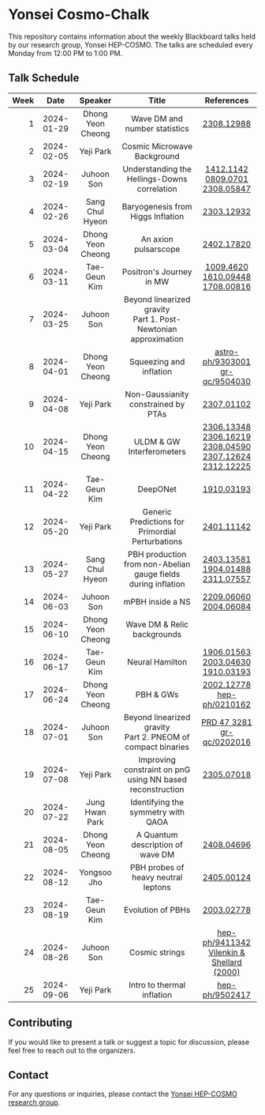 # Yonsei Cosmo-Chalk

This repository contains information about the weekly Blackboard talks held by our research group, Yonsei HEP-COSMO. The talks are scheduled every Monday from 12:00 PM to 1:00 PM.

## Talk Schedule

| Week |    Date    |      Speaker      |                               Title                               |                                                                                                                                  References                                                                                                                                  |
|-----:|:----------:|:-----------------:|:-----------------------------------------------------------------:|:----------------------------------------------------------------------------------------------------------------------------------------------------------------------------------------------------------------------------------------------------------------------------:|
|    1 | 2024-01-29 | Dhong Yeon Cheong |                   Wave DM and number statistics                   |                                                                                                                [2308.12988](https://arxiv.org/abs/2308.12988)                                                                                                                |
|    2 | 2024-02-05 |     Yeji Park     |                    Cosmic Microwave Background                    |                                                                                                                                                                                                                                                                              |
|    3 | 2024-02-19 |    Juhoon Son     |           Understanding the Hellings-Downs correlation            |                                                                [1412.1142](https://arxiv.org/abs/1412.1142)<br>[0809.0701](https://arxiv.org/abs/0809.0701)<br>[2308.05847](https://arxiv.org/abs/2308.05847)                                                                |
|    4 | 2024-02-26 |  Sang Chul Hyeon  |                 Baryogenesis from Higgs Inflation                 |                                                                                                                [2303.12932](https://arxiv.org/abs/2303.12932)                                                                                                                |
|    5 | 2024-03-04 | Dhong Yeon Cheong |                       An axion pulsarscope                        |                                                                                                                [2402.17820](https://arxiv.org/abs/2402.17820)                                                                                                                |
|    6 | 2024-03-11 |   Tae-Geun Kim    |                     Positron's Journey in MW                      |                                                               [1009.4620](https://arxiv.org/abs/1009.4620)<br>[1610.09448](https://arxiv.org/abs/1610.09448)<br>[1708.00816](https://arxiv.org/abs/1708.00816)                                                               |
|    7 | 2024-03-25 |    Juhoon Son     | Beyond linearized gravity<br>Part 1. Post-Newtonian approximation |                                                                                                                                                                                                                                                                              |
|    8 | 2024-04-01 | Dhong Yeon Cheong |                      Squeezing and inflation                      |                                                                              [astro-ph/9303001](https://arxiv.org/abs/astro-ph/9303001)<br>[gr-qc/9504030](https://arxiv.org/abs/gr-qc/9504030)                                                                              |
|    9 | 2024-04-08 |     Yeji Park     |                Non-Gaussianity constrained by PTAs                |                                                                                                                [2307.01102](https://arxiv.org/abs/2307.01102)                                                                                                                |
|   10 | 2024-04-15 | Dhong Yeon Cheong |                     ULDM & GW Interferometers                     |            [2306.13348](https://arxiv.org/abs/2306.13348)<br>[2306.16219](https://arxiv.org/abs/2306.16219)<br>[2308.04590](https://arxiv.org/abs/2308.04590)<br>[2307.12624](https://arxiv.org/abs/2307.12624)<br>[2312.12225](https://arxiv.org/abs/2312.12225)            |
|   11 | 2024-04-22 |   Tae-Geun Kim    |                             DeepONet                              |                                                                                                                [1910.03193](https://arxiv.org/abs/1910.03193)                                                                                                                |
|   12 | 2024-05-20 |     Yeji Park     |         Generic Predictions for Primordial Perturbations          |                                                                                                                [2401.11142](https://arxiv.org/abs/2401.11142)                                                                                                                |
|   13 | 2024-05-27 |  Sang Chul Hyeon  |   PBH production from non-Abelian gauge fields during inflation   |                                                              [2403.13581](https://arxiv.org/abs/2403.13581)<br>[1904.01488](https://arxiv.org/abs/1904.01488)<br>[2311.07557](https://arxiv.org/abs/2311.07557)                                                              |
|   14 | 2024-06-03 |    Juhoon Son     |                         mPBH inside a NS                          |                                                                                       [2209.06060](https://arxiv.org/abs/2209.06060)<br>[2004.06084](https://arxiv.org/abs/2004.06084)                                                                                       |
|   15 | 2024-06-10 | Dhong Yeon Cheong |                    Wave DM & Relic backgrounds                    |                                                                                                                                                                                                                                                                              |
|   16 | 2024-06-17 |   Tae-Geun Kim    |                          Neural Hamilton                          |                                                              [1906.01563](https://arxiv.org/abs/1906.01563)<br>[2003.04630](https://arxiv.org/abs/2003.04630)<br>[1910.03193](https://arxiv.org/abs/1910.03193)                                                              |
|   17 | 2024-06-24 | Dhong Yeon Cheong |                             PBH & GWs                             |                                                                                   [2002.12778](https://arxiv.org/abs/2002.12778)<br>[hep-ph/0210162](https://arxiv.org/abs/hep-ph/0210162)                                                                                   |
|   18 | 2024-07-01 |    Juhoon Son     |  Beyond linearized gravity<br>Part 2. PNEOM of compact binaries   |                                                                    [PRD 47 3281](https://journals.aps.org/prd/abstract/10.1103/PhysRevD.47.3281)<br>[gr-qc/0202016](https://arxiv.org/abs/gr-qc/0202016)                                                                     |
|   19 | 2024-07-08 |     Yeji Park     |   Improving constraint on pnG<br>using NN based reconstruction    |                                                                                                                [2305.07018](https://arxiv.org/abs/2305.07018)                                                                                                                |
|   20 | 2024-07-22 |  Jung Hwan Park   |                Identifying the symmetry with QAOA                 |                                                                                                                                                                                                                                                                              |
|   21 | 2024-08-05 | Dhong Yeon Cheong |                 A Quantum description of wave DM                  |                                                                                                                [2408.04696](https://arxiv.org/abs/2408.04696)                                                                                                                |
|   22 | 2024-08-12 |    Yongsoo Jho    |                PBH probes of heavy neutral leptons                |                                                                                                                [2405.00124](https://arxiv.org/abs/2405.00124)                                                                                                                |
|   23 | 2024-08-19 |   Tae-Geun Kim    |                         Evolution of PBHs                         |                                                                                                                [2003.02778](https://arxiv.org/abs/2003.02778)                                                                                                                |
|   24 | 2024-08-26 |    Juhoon Son     |                          Cosmic strings                           | [hep-ph/9411342](https://arxiv.org/abs/hep-ph/9411342)<br>[Vilenkin & Shellard (2000)](https://www.cambridge.org/kr/universitypress/subjects/physics/theoretical-physics-and-mathematical-physics/cosmic-strings-and-other-topological-defects?format=PB&isbn=9780521654760) |
|   25 | 2024-09-06 |     Yeji Park     |                    Intro to thermal inflation                     |                                                                                                            [hep-ph/9502417](https://arxiv.org/abs/hep-ph/9502417)                                                                                                            |

## Contributing

If you would like to present a talk or suggest a topic for discussion, please feel free to reach out to the organizers.

## Contact

For any questions or inquiries, please contact the [Yonsei HEP-COSMO research group](https://hepcosmo.yonsei.ac.kr).
